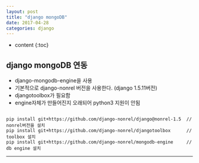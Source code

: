 ```yaml
---
layout: post
title: "django mongoDB"
date: 2017-04-28
categories: django
---
```


* content
{:toc}

## django mongoDB 연동
* django-mongodb-engine을 사용
* 기본적으로 django-nonrel 버전을 사용한다. (django 1.5.11버전)
* djangotoolbox가 필요함
* engine자체가 만들어진지 오래되어 python3 지원이 안됨

```

pip install git+https://github.com/django-nonrel/django@nonrel-1.5  // nonrel버전을 설치
pip install git+https://github.com/django-nonrel/djangotoolbox      // toolbox 설치
pip install git+https://github.com/django-nonrel/mongodb-engine     // db engine 설치

```
***
